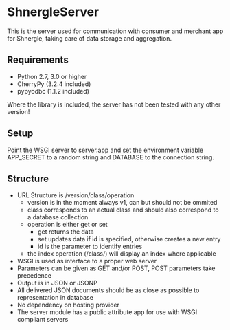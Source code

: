ShnergleServer
==============

This is the server used for communication with consumer and merchant app for Shnergle, taking care of data storage and aggregation.

Requirements
------------

 * Python 2.7, 3.0 or higher
 * CherryPy (3.2.4 included)
 * pypyodbc (1.1.2 included)

Where the library is included, the server has not been tested with any other version!


Setup
-----

Point the WSGI server to server.app and set the environment variable APP_SECRET to a random string and DATABASE to the connection string.


Structure
---------
 
 * URL Structure is /version/class/operation
   * version is in the moment always v1, can but should not be ommited
   * class corresponds to an actual class and should also correspond to a database collection
   * operation is either get or set
     * get returns the data
     * set updates data if id is specified, otherwise creates a new entry
	 * id is the parameter to identify entries
   * the index operation (/class/) will display an index where applicable
 * WSGI is used as interface to a proper web server
 * Parameters can be given as GET and/or POST, POST parameters take precedence
 * Output is in JSON or JSONP
 * All delivered JSON documents should be as close as possible to representation in database
 * No dependency on hosting provider
 * The server module has a public attribute app for use with WSGI compliant servers
